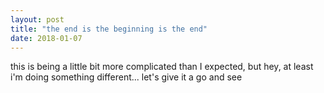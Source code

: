 ```yaml
---
layout: post
title: "the end is the beginning is the end"
date: 2018-01-07
---
```


this is being a little bit more complicated than I expected, but hey, at least i'm doing something different... let's give it a go and see

